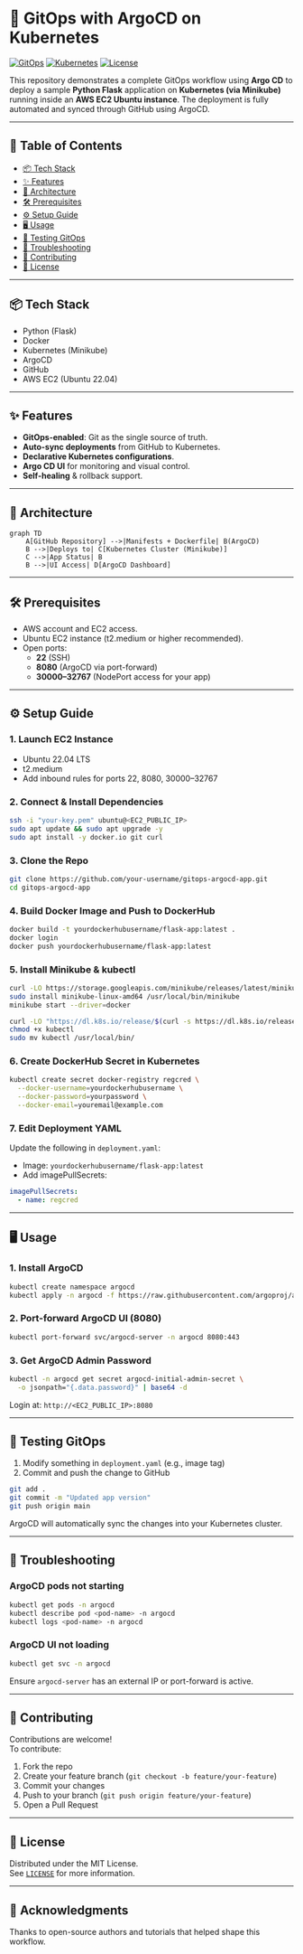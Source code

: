 # 🚀 GitOps with ArgoCD on Kubernetes

[![GitOps](https://img.shields.io/badge/GitOps-Enabled-brightgreen)](https://argoproj.github.io/argo-cd/)
[![Kubernetes](https://img.shields.io/badge/Kubernetes-v1.25+-blue)](https://kubernetes.io/)
[![License](https://img.shields.io/badge/License-MIT-green)](LICENSE)

This repository demonstrates a complete GitOps workflow using **Argo CD** to deploy a sample **Python Flask** application on **Kubernetes (via Minikube)** running inside an **AWS EC2 Ubuntu instance**. The deployment is fully automated and synced through GitHub using ArgoCD.

---

## 📌 Table of Contents

- [📦 Tech Stack](#-tech-stack)
- [✨ Features](#-features)
- [🧩 Architecture](#-architecture)
- [🛠 Prerequisites](#-prerequisites)
- [⚙️ Setup Guide](#-setup-guide)
- [🖥 Usage](#-usage)
- [🔄 Testing GitOps](#-testing-gitops)
- [🐛 Troubleshooting](#-troubleshooting)
- [🤝 Contributing](#-contributing)
- [📜 License](#-license)

---

## 📦 Tech Stack

- Python (Flask)
- Docker
- Kubernetes (Minikube)
- ArgoCD
- GitHub
- AWS EC2 (Ubuntu 22.04)

---

## ✨ Features

- **GitOps-enabled**: Git as the single source of truth.
- **Auto-sync deployments** from GitHub to Kubernetes.
- **Declarative Kubernetes configurations**.
- **Argo CD UI** for monitoring and visual control.
- **Self-healing** & rollback support.

---

## 🧩 Architecture

```mermaid
graph TD
    A[GitHub Repository] -->|Manifests + Dockerfile| B(ArgoCD)
    B -->|Deploys to| C[Kubernetes Cluster (Minikube)]
    C -->|App Status| B
    B -->|UI Access| D[ArgoCD Dashboard]
```

---

## 🛠 Prerequisites

- AWS account and EC2 access.
- Ubuntu EC2 instance (t2.medium or higher recommended).
- Open ports:
  - **22** (SSH)
  - **8080** (ArgoCD via port-forward)
  - **30000–32767** (NodePort access for your app)

---

## ⚙️ Setup Guide

### 1. Launch EC2 Instance

- Ubuntu 22.04 LTS
- t2.medium
- Add inbound rules for ports 22, 8080, 30000–32767

### 2. Connect & Install Dependencies

```bash
ssh -i "your-key.pem" ubuntu@<EC2_PUBLIC_IP>
sudo apt update && sudo apt upgrade -y
sudo apt install -y docker.io git curl
```

### 3. Clone the Repo

```bash
git clone https://github.com/your-username/gitops-argocd-app.git
cd gitops-argocd-app
```

### 4. Build Docker Image and Push to DockerHub

```bash
docker build -t yourdockerhubusername/flask-app:latest .
docker login
docker push yourdockerhubusername/flask-app:latest
```

### 5. Install Minikube & kubectl

```bash
curl -LO https://storage.googleapis.com/minikube/releases/latest/minikube-linux-amd64
sudo install minikube-linux-amd64 /usr/local/bin/minikube
minikube start --driver=docker

curl -LO "https://dl.k8s.io/release/$(curl -s https://dl.k8s.io/release/stable.txt)/bin/linux/amd64/kubectl"
chmod +x kubectl
sudo mv kubectl /usr/local/bin/
```

### 6. Create DockerHub Secret in Kubernetes

```bash
kubectl create secret docker-registry regcred \
  --docker-username=yourdockerhubusername \
  --docker-password=yourpassword \
  --docker-email=youremail@example.com
```

### 7. Edit Deployment YAML

Update the following in `deployment.yaml`:
- Image: `yourdockerhubusername/flask-app:latest`
- Add imagePullSecrets:
```yaml
imagePullSecrets:
  - name: regcred
```

---

## 🖥 Usage

### 1. Install ArgoCD

```bash
kubectl create namespace argocd
kubectl apply -n argocd -f https://raw.githubusercontent.com/argoproj/argo-cd/stable/manifests/install.yaml
```

### 2. Port-forward ArgoCD UI (8080)

```bash
kubectl port-forward svc/argocd-server -n argocd 8080:443
```

### 3. Get ArgoCD Admin Password

```bash
kubectl -n argocd get secret argocd-initial-admin-secret \
  -o jsonpath="{.data.password}" | base64 -d
```

Login at: `http://<EC2_PUBLIC_IP>:8080`

---

## 🔄 Testing GitOps

1. Modify something in `deployment.yaml` (e.g., image tag)
2. Commit and push the change to GitHub

```bash
git add .
git commit -m "Updated app version"
git push origin main
```

ArgoCD will automatically sync the changes into your Kubernetes cluster.

---

## 🐛 Troubleshooting

### ArgoCD pods not starting
```bash
kubectl get pods -n argocd
kubectl describe pod <pod-name> -n argocd
kubectl logs <pod-name> -n argocd
```

### ArgoCD UI not loading
```bash
kubectl get svc -n argocd
```

Ensure `argocd-server` has an external IP or port-forward is active.

---

## 🤝 Contributing

Contributions are welcome!  
To contribute:

1. Fork the repo  
2. Create your feature branch (`git checkout -b feature/your-feature`)  
3. Commit your changes  
4. Push to your branch (`git push origin feature/your-feature`)  
5. Open a Pull Request

---

## 📜 License

Distributed under the MIT License.  
See [`LICENSE`](LICENSE) for more information.

---

## 🙌 Acknowledgments

Thanks to open-source authors and tutorials that helped shape this workflow.

